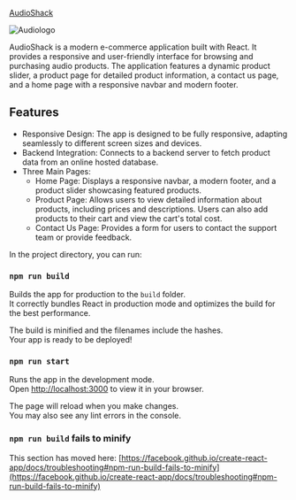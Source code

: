 <a href='https://audio-shack.onrender.com/products'>AudioShack</a>

![Audiologo](https://github.com/user-attachments/assets/1228df5f-e4bb-4e64-bd11-28fc7bae7e20)


AudioShack is a modern e-commerce application built with React. It provides a responsive and user-friendly interface for browsing and purchasing audio products. The application features a dynamic product slider, a product page for detailed product information, a contact us page, and a home page with a responsive navbar and modern footer.

## Features

- Responsive Design: The app is designed to be fully responsive, adapting seamlessly to different screen sizes and devices.
- Backend Integration: Connects to a backend server to fetch product data from an online hosted database.
- Three Main Pages:
  - Home Page: Displays a responsive navbar, a modern footer, and a product slider showcasing featured products.
  - Product Page: Allows users to view detailed information about products, including prices and descriptions. Users can also add products to their cart and view the cart's total cost.
  - Contact Us Page: Provides a form for users to contact the support team or provide feedback.



In the project directory, you can run:

### `npm run build`

Builds the app for production to the `build` folder.\
It correctly bundles React in production mode and optimizes the build for the best performance.

The build is minified and the filenames include the hashes.\
Your app is ready to be deployed!

### `npm run start`

Runs the app in the development mode.\
Open [http://localhost:3000](http://localhost:3000) to view it in your browser.

The page will reload when you make changes.\
You may also see any lint errors in the console.
### `npm run build` fails to minify

This section has moved here: [https://facebook.github.io/create-react-app/docs/troubleshooting#npm-run-build-fails-to-minify](https://facebook.github.io/create-react-app/docs/troubleshooting#npm-run-build-fails-to-minify)
